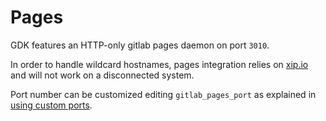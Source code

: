 # Pages

GDK features an HTTP-only gitlab pages daemon on port `3010`.

In order to handle wildcard hostnames, pages integration relies on [xip.io](https://xip.io) and will not work on a disconnected system.

Port number can be customized editing `gitlab_pages_port` as explained in [using custom ports](configuration.md#using-custom-ports).
